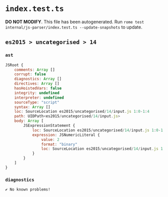 # `index.test.ts`

**DO NOT MODIFY**. This file has been autogenerated. Run `rome test internal/js-parser/index.test.ts --update-snapshots` to update.

## `es2015 > uncategorised > 14`

### `ast`

```javascript
JSRoot {
	comments: Array []
	corrupt: false
	diagnostics: Array []
	directives: Array []
	hasHoistedVars: false
	integrity: undefined
	interpreter: undefined
	sourceType: "script"
	syntax: Array []
	loc: SourceLocation es2015/uncategorised/14/input.js 1:0-1:4
	path: UIDPath<es2015/uncategorised/14/input.js>
	body: Array [
		JSExpressionStatement {
			loc: SourceLocation es2015/uncategorised/14/input.js 1:0-1:4
			expression: JSNumericLiteral {
				value: 2
				format: "binary"
				loc: SourceLocation es2015/uncategorised/14/input.js 1:0-1:4
			}
		}
	]
}
```

### `diagnostics`

```
✔ No known problems!

```
